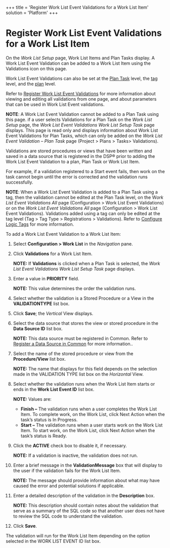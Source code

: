 +++
title = 'Register Work List Event Validations for a Work List Item'
solution = 'Platform'
+++

# Register Work List Event Validations for a Work List Item

On the *Work List Setup* page, Work List Items and Plan Tasks display. A
Work List Event Validation can be added to a Work List Item using the
Validations icon on this page.

Work List Event Validations can also be set at the [Plan
Task](Register_WorkList_Event_Validations_Plan_Task) level, the
[tag](Configure_Logic_Tags) level, and the
[plan](Register_WorkList_Event_Validations_Plan) level.

Refer to [Register Work List Event
Validations](Register_Work_List_Event_Validations) for more
information about viewing and editing all validations from one page, and
about parameters that can be used in Work List Event validations.

**NOTE**: A Work List Event Validation cannot be added to a Plan Task
using this page. if a user selects Validations for a Plan Task on the
*Work List Setup* page, the *Work List Event Validations Work List Setup
Task* page displays. This page is read only and displays information
about Work List Event Validations for Plan Tasks, which can only be
added on the *Work List Event Validation – Plan Task* page (Project \>
Plans \> Tasks\> Validations).

Validations are stored procedures or views that have been written and
saved in a data source that is registered in the DSP® prior to adding
the Work List Event Validation to a plan, Plan Task or Work List Item.

For example, if a validation registered to a Start event fails, then
work on the task cannot begin until the error is corrected and the
validation runs successfully.

**NOTE**: When a Work List Event Validation is added to a Plan Task
using a tag, then the validation cannot be edited at the Plan Task
level, on the W*ork List Event Validations All* page (Configuration \>
Work List Event Validations) or on the *Work List Event Validations All*
page (Configuration \> Work List Event Validations). Validations added
using a tag can only be edited at the tag level (Tag \> Tag Type \>
Registrations \> Validations). Refer to [Configure Logic
Tags](Configure_Logic_Tags) for more information.

To add a Work List Event Validation to a Work List Item:

1.  Select **Configuration \> Work List** in the *Navigation* pane.

2.  Click **Validations** for a Work List Item.
    
    **NOTE:** If <span style="font-weight: bold;">Validations</span> is
    clicked when a Plan Task is selected, the *Work List Event
    Validations Work List Setup Task* page displays.

3.  Enter a value in **PRIORITY** field.
    
    **NOTE:** This value determines the order the validation runs.

4.  Select whether the validation is a Stored Procedure or a View in the
    **VALIDATIONTYPE** list box.

5.  Click **Save**; the *Vertical* View displays.

6.  Select the data source that stores the view or stored procedure in
    the **Data Source ID** list box.
    
    **NOTE:** This data source must be registered in Common. Refer to
    [Register a Data Source in
    Common](../../Common/Use_Cases/Register_a_Data_Source_in_Common)
    for more information..

7.  Select the name of the stored procedure or view from the
    **Procedure/View** list box.
    
    **NOTE:** The name that displays for this field depends on the
    selection made in the VALIDATION TYPE list box on the *Horizontal*
    View.

8.  Select whether the validation runs when the Work List Item starts or
    ends in the **Work List Event ID** list box.
    
    **NOTE:** Values are:
    
      - **Finish –** The validation runs when a user completes the Work
        List Item. To complete work, on the Work List, click Next Action
        when the task’s status is In Progress.
      - **Start –** The validation runs when a user starts work on the
        Work List Item. To start work, on the Work List, click Next
        Action when the task’s status is Ready.

9.  Click the **ACTIVE** check box to disable it, if necessary.
    
    **NOTE:** If a validation is inactive, the validation does not run.

10. Enter a brief message in the **ValidationMessage** box that will
    display to the user if the validation fails for the Work List Item.
    
    **NOTE:** The message should provide information about what may have
    caused the error and potential solutions if applicable.

11. Enter a detailed description of the validation in the
    **Description** box.
    
    **NOTE:** This description should contain notes about the validation
    that serve as a summary of the SQL code so that another user does
    not have to review the SQL code to understand the validation.

12. Click **Save**.

The validation will run for the Work List Item depending on the option
selected in the WORK LIST EVENT ID list box.
